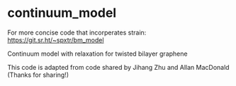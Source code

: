 # continuum_model
For more concise code that incorperates strain: https://git.sr.ht/~spxtr/bm_model

Continuum model with relaxation for twisted bilayer graphene

This code is adapted from code shared by Jihang Zhu and Allan MacDonald (Thanks for sharing!)
